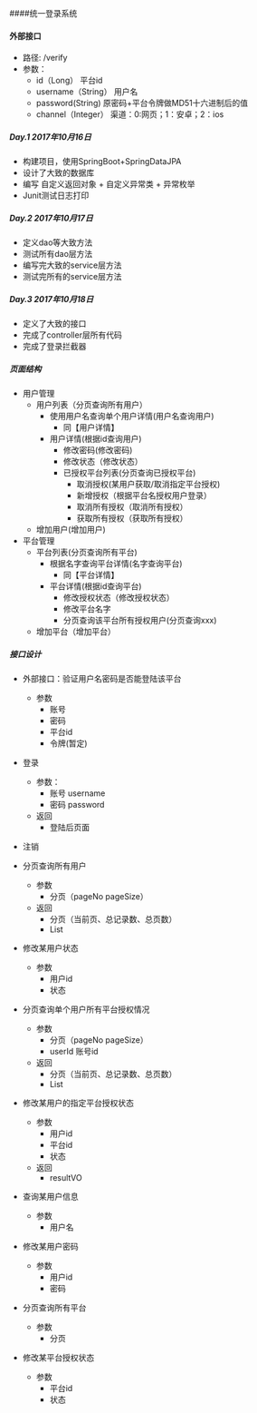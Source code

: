 ####统一登录系统


#### 外部接口
* 路径: /verify
* 参数： 
    * id（Long） 平台id
    * username（String） 用户名
    * password(String) 原密码+平台令牌做MD51十六进制后的值
    * channel（Integer） 渠道：0:网页；1：安卓；2：ios   

##### Day.1 2017年10月16日
* 构建项目，使用SpringBoot+SpringDataJPA
* 设计了大致的数据库
* 编写 自定义返回对象 + 自定义异常类 + 异常枚举
* Junit测试日志打印

##### Day.2 2017年10月17日
* 定义dao等大致方法
* 测试所有dao层方法
* 编写完大致的service层方法
* 测试完所有的service层方法

##### Day.3 2017年10月18日
* 定义了大致的接口
* 完成了controller层所有代码
* 完成了登录拦截器
##### 页面结构
* 用户管理
    * 用户列表（分页查询所有用户）
        * 使用用户名查询单个用户详情(用户名查询用户)
            * 同【用户详情】
        * 用户详情(根据id查询用户)
            * 修改密码(修改密码)
            * 修改状态（修改状态）
            * 已授权平台列表(分页查询已授权平台)
                * 取消授权(某用户获取/取消指定平台授权)
                * 新增授权（根据平台名授权用户登录）
                * 取消所有授权（取消所有授权）
                * 获取所有授权（获取所有授权）
    * 增加用户(增加用户)   
* 平台管理
    * 平台列表(分页查询所有平台)
        * 根据名字查询平台详情(名字查询平台)
            * 同【平台详情】
        * 平台详情(根据id查询平台)
            * 修改授权状态（修改授权状态）
            * 修改平台名字
            * 分页查询该平台所有授权用户(分页查询xxx)
    * 增加平台（增加平台）
##### 接口设计

* 外部接口：验证用户名密码是否能登陆该平台
    * 参数
        * 账号
        * 密码
        * 平台id
        * 令牌(暂定)

* 登录 
    * 参数：
        * 账号 username 
        * 密码 password 
    * 返回
        * 登陆后页面

* 注销

* 分页查询所有用户
    * 参数
        * 分页（pageNo pageSize）
    * 返回
        * 分页（当前页、总记录数、总页数）
        * List<User>

* 修改某用户状态
    * 参数
        * 用户id
        * 状态
        
* 分页查询单个用户所有平台授权情况
    * 参数
        * 分页（pageNo pageSize）
        * userId 账号id
    * 返回
         * 分页（当前页、总记录数、总页数）
         * List<UserPlatformRelation>

* 修改某用户的指定平台授权状态
    * 参数
        * 用户id
        * 平台id
        * 状态
    * 返回
        * resultVO





* 查询某用户信息
    * 参数 
        * 用户名

* 修改某用户密码
    * 参数
        * 用户id
        * 密码

* 分页查询所有平台
    * 参数
        * 分页

* 修改某平台授权状态
    * 参数
        * 平台id
        * 状态
        

